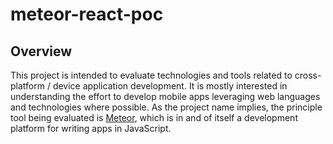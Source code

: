 # meteor-react-poc

## Overview
This project is intended to evaluate technologies and tools related to cross-platform / device application development.  It is mostly interested in understanding the effort to develop mobile apps leveraging web languages and technologies where possible.  As the project name implies, the principle tool being evaluated is [Meteor][], which is in and of itself a development platform for writing apps in JavaScript.

[Meteor]: https://www.meteor.com/
